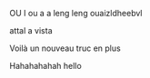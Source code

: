 OU I ou a a leng leng ouaizldheebvl

attal a vista

Voilà un nouveau truc en plus

Hahahahahah hello